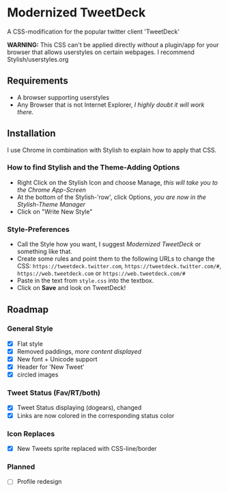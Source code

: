 # Modernized TweetDeck

A CSS-modification for the popular twitter client 'TweetDeck'

**WARNING:** This CSS can't be applied directly *without* a plugin/app for your browser that allows userstyles on certain webpages. I recommend Stylish/userstyles.org

## Requirements

* A browser supporting userstyles
* Any Browser that is not Internet Explorer, *I highly doubt it will work there.*

## Installation

I use Chrome in combination with Stylish to explain how to apply that CSS.

### How to find Stylish and the Theme-Adding Options

* Right Click on the Stylish Icon and choose Manage, *this will take you to the Chrome App-Screen*
* At the bottom of the Stylish-'row', click Options, *you are now in the Stylish-Theme Manager*
* Click on "Write New Style"

### Style-Preferences

* Call the Style how you want, I suggest *Modernized TweetDeck* or something like that.
* Create some rules and point them to the following URLs to change the CSS: `https://tweetdeck.twitter.com`, `https://tweetdeck.twitter.com/#`, `https://web.tweetdeck.com` or `https://web.tweetdeck.com/#`
* Paste in the text from `style.css` into the textbox.
* Click on **Save** and look on TweetDeck!

## Roadmap

### General Style

* [x] Flat style
* [x] Removed paddings, *more content displayed*
* [x] New font + Unicode support
* [x] Header for 'New Tweet'
* [x] circled images

### Tweet Status (Fav/RT/both)

* [x] Tweet Status displaying (dogears), changed
* [x] Links are now colored in the corresponding status color

### Icon Replaces

* [x] New Tweets sprite replaced with CSS-line/border

### Planned

* [ ] Profile redesign